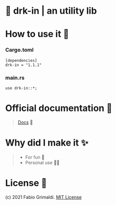 # 🦀 drk-in | an utility lib

# How to use it 🔨
### Cargo.toml
```
[dependencies]
drk-in = "1.1.1"
```
### main.rs
```
use drk-in::*;
```

# Official documentation 💼
> <a href="https://docs.rs/drk-in/">Docs</a> 💖

# Why did I make it ✨
> <ul>
  > <li>For fun 👀</li>
  > <li>Personal use 👨‍💻</li>
> </ul>

# License 📑 
(c) 2021 Fabio Grimaldi. [MIT License](https://tldrlegal.com/license/mit-license)
